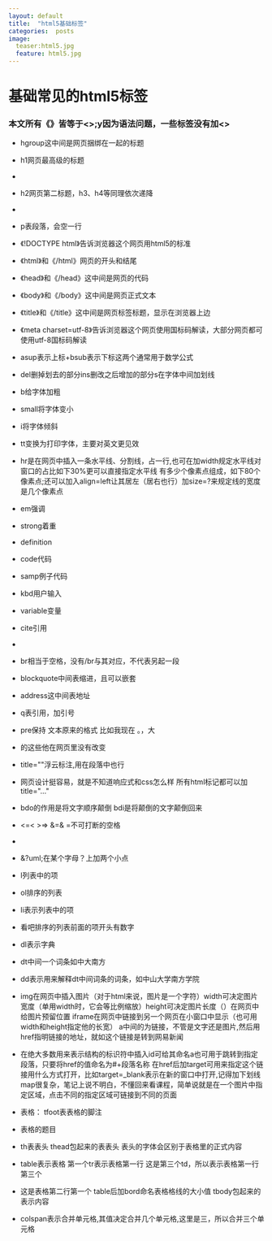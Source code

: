 ```yaml
---
layout: default
title:  "html5基础标签"
categories:  posts
image:
  teaser:html5.jpg
  feature: html5.jpg
---
```



# 基础常见的html5标签









### 本文所有《》皆等于<>;y因为语法问题，一些标签没有加<>



- hgroup这中间是网页捆绑在一起的标题
- h1网页最高级的标题
- 
- h2网页第二标题，h3、h4等同理依次递降
- 
- p表段落，会空一行
- 《!DOCTYPE html》告诉浏览器这个网页用html5的标准
- 《html》和《/html》网页的开头和结尾
- 《head》和《/head》这中间是网页的代码
- 《body》和《/body》这中间是网页正式文本
- 《title》和《/title》这中间是网页标签标题，显示在浏览器上边
- 《meta charset=utf-8》告诉浏览器这个网页使用国标码解读，大部分网页都可使用utf-8国标码解读
- asup表示上标+bsub表示下标这两个通常用于数学公式
- del删掉划去的部分ins删改之后增加的部分s在字体中间加划线
- b给字体加粗
- small将字体变小
- i将字体倾斜
- tt变换为打印字体，主要对英文更见效
- hr是在网页中插入一条水平线、分割线，占一行,也可在加width规定水平线对窗口的占比如下30%更可以直接指定水平线 有多少个像素点组成，如下80个像素点;还可以加入align=left让其居左（居右也行）加size=?来规定线的宽度是几个像素点
- em强调
- strong着重
- definition
- code代码
- samp例子代码
- kbd用户输入
- variable变量
- cite引用
- 
- br相当于空格，没有/br与其对应，不代表另起一段
- blockquote中间表缩进，且可以嵌套
- address这中间表地址
- q表引用，加引号
- pre保持   文本原来的格式   比如我现在  。，大
- 的这些他在网页里没有改变
- title=""浮云标注,用在段落中也行
- 网页设计挺容易，就是不知道响应式和css怎么样 所有html标记都可以加title="..."
 
- bdo的作用是将文字顺序颠倒 bdi是将颠倒的文字颠倒回来

- <=< >=> &=&  =不可打断的空格
- 
- &?uml;在某个字母？上加两个小点

- l列表中的项
- ol排序的列表
- li表示列表中的项
- 看吧排序的列表前面的项开头有数字
- dl表示字典
- dt中间一个词条如中大南方
- dd表示用来解释dt中间词条的词条，如中山大学南方学院
- img在网页中插入图片（对于html来说，图片是一个字符）width可决定图片宽度（单用width时，它会等比例缩放）height可决定图片长度（）在网页中给图片预留位置  iframe在网页中链接到另一个网页在小窗口中显示（也可用width和height指定他的长宽） a中间的为链接，不管是文字还是图片,然后用href指明链接的地址，就如这个链接是转到网易新闻
- 在绝大多数用来表示结构的标识符中插入id可给其命名a也可用于跳转到指定段落，只要将href的值命名为#+段落名称 在href后加target可用来指定这个链接用什么方式打开，比如target=_blank表示在新的窗口中打开,记得加下划线 map很复杂，笔记上说不明白，不懂回来看课程，简单说就是在一个图片中指定区域，点击不同的指定区域可链接到不同的页面
- 表格： tfoot表表格的脚注
- 表格的题目
- th表表头	thead包起来的表表头	表头的字体会区别于表格里的正式内容
- table表示表格	第一个tr表示表格第一行	这是第三个td，所以表示表格第一行第三个
- 这是表格第二行第一个	table后加bord命名表格格线的大小值	tbody包起来的表示内容
- colspan表示合并单元格,其值决定合并几个单元格,这里是三，所以合并三个单元格
